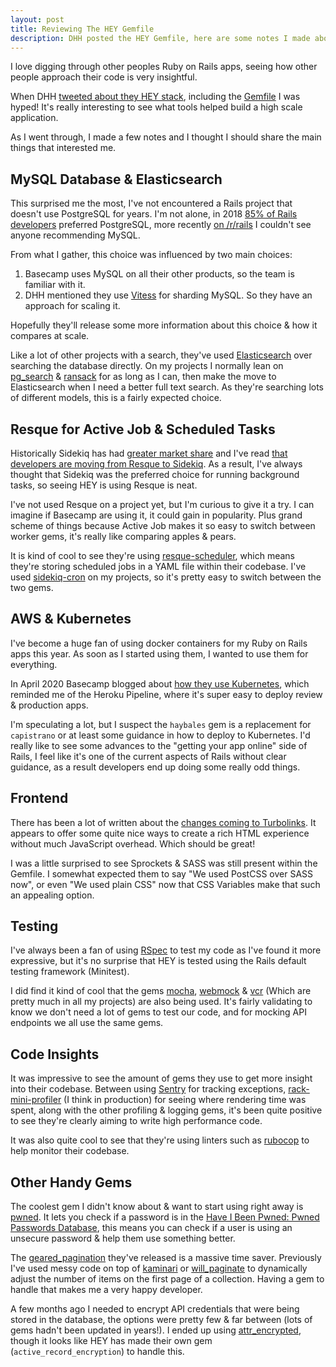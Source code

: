 ```yaml
---
layout: post
title: Reviewing The HEY Gemfile
description: DHH posted the HEY Gemfile, here are some notes I made about it.
---
```


I love digging through other peoples Ruby on Rails apps, seeing how other people approach their code is very insightful.

When DHH [tweeted about they HEY stack](https://twitter.com/dhh/status/1275901955995385856), including the [Gemfile](https://gist.github.com/dhh/782fb925b57450da28c1e15656779556) I was hyped! It's really interesting to see what tools helped build a high scale application.

As I went through, I made a few notes and I thought I should share the main things that interested me.

## MySQL Database & Elasticsearch

This surprised me the most, I've not encountered a Rails project that doesn't use PostgreSQL for years. I'm not alone, in 2018 [85% of Rails developers](https://rails-hosting.com/2018/) preferred PostgreSQL, more recently [on /r/rails](https://www.reddit.com/r/rails/comments/h9tsrj/mysql_vs_postgresql_for_production/) I couldn't see anyone recommending MySQL.

From what I gather, this choice was influenced by two main choices:

1. Basecamp uses MySQL on all their other products, so the team is familiar with it.
2. DHH mentioned they use [Vitess](https://vitess.io/) for sharding MySQL. So they have an approach for scaling it.

Hopefully they'll release some more information about this choice & how it compares at scale.

Like a lot of other projects with a search, they've used [Elasticsearch](https://github.com/elastic/elasticsearch-rails) over searching the database directly. On my projects I normally lean on [pg_search](https://github.com/Casecommons/pg_search) & [ransack](https://github.com/activerecord-hackery/ransack) for as long as I can, then make the move to Elasticsearch when I need a better full text search. As they're searching lots of different models, this is a fairly expected choice.

## Resque for Active Job & Scheduled Tasks

Historically Sidekiq has had [greater market share](https://rails-hosting.com/2018/) and I've read [that developers are moving from Resque to Sidekiq](https://dev.to/molly_struve/switching-from-resque-to-sidekiq-3b04). As a result, I've always thought that Sidekiq was the preferred choice for running background tasks, so seeing HEY is using Resque is neat.

I've not used Resque on a project yet, but I'm curious to give it a try. I can imagine if Basecamp are using it, it could gain in popularity. Plus grand scheme of things because Active Job makes it so easy to switch between worker gems, it's really like comparing apples & pears.

It is kind of cool to see they're using [resque-scheduler](https://github.com/resque/resque-scheduler), which means they're storing scheduled jobs in a YAML file within their codebase. I've used [sidekiq-cron](https://github.com/ondrejbartas/sidekiq-cron) on my projects, so it's pretty easy to switch between the two gems.

## AWS & Kubernetes

I've become a huge fan of using docker containers for my Ruby on Rails apps this year. As soon as I started using them, I wanted to use them for everything.

In April 2020 Basecamp blogged about [how they use Kubernetes](https://m.signalvnoise.com/seamless-branch-deploys-with-kubernetes/), which reminded me of the Heroku Pipeline, where it's super easy to deploy review & production apps.

I'm speculating a lot, but I suspect the `haybales` gem is a replacement for `capistrano` or at least some guidance in how to deploy to Kubernetes. I'd really like to see some advances to the "getting your app online" side of Rails, I feel like it's one of the current aspects of Rails without clear guidance, as a result developers end up doing some really odd things.

## Frontend

There has been a lot of written about the [changes coming to Turbolinks](https://dev.to/borama/a-few-sneak-peeks-into-hey-com-technology-iii-turbolinks-frames-5e4a). It appears to offer some quite nice ways to create a rich HTML experience without much JavaScript overhead. Which should be great!

I was a little surprised to see Sprockets & SASS was still present within the Gemfile. I somewhat expected them to say "We used PostCSS over SASS now", or even "We used plain CSS" now that CSS Variables make that such an appealing option.

## Testing

I've always been a fan of using [RSpec](https://github.com/rspec/rspec-rails) to test my code as I've found it more expressive, but it's no surprise that HEY is tested using the Rails default testing framework (Minitest).

I did find it kind of cool that the gems [mocha](https://github.com/freerange/mocha), [webmock](https://github.com/bblimke/webmock) & [vcr](https://github.com/vcr/vcr) (Which are pretty much in all my projects) are also being used. It's fairly validating to know we don't need a lot of gems to test our code, and for mocking API endpoints we all use the same gems.

## Code Insights

It was impressive to see the amount of gems they use to get more insight into their codebase. Between using [Sentry](https://sentry.io/welcome/) for tracking exceptions, [rack-mini-profiler](https://github.com/MiniProfiler/rack-mini-profiler) (I think in production) for seeing where rendering time was spent, along with the other profiling & logging gems, it's been quite positive to see they're clearly aiming to write high performance code.

It was also quite cool to see that they're using linters such as [rubocop](https://github.com/rubocop-hq/rubocop) to help monitor their codebase.

## Other Handy Gems

The coolest gem I didn't know about & want to start using right away is [pwned](https://github.com/philnash/pwned). It lets you check if a password is in the [Have I Been Pwned: Pwned Passwords Database](https://haveibeenpwned.com/Passwords), this means you can check if a user is using an unsecure password & help them use something better.

The [geared_pagination](https://github.com/basecamp/geared_pagination) they've released is a massive time saver. Previously I've used messy code on top of [kaminari](https://github.com/kaminari/kaminari) or [will_paginate](https://github.com/mislav/will_paginate) to dynamically adjust the number of items on the first page of a collection. Having a gem to handle that makes me a very happy developer.

A few months ago I needed to encrypt API credentials that were being stored in the database, the options were pretty few & far between (lots of gems hadn't been updated in years!). I ended up using [attr_encrypted](https://github.com/attr-encrypted/attr_encrypted), though it looks like HEY has made their own gem (`active_record_encryption`) to handle this.
